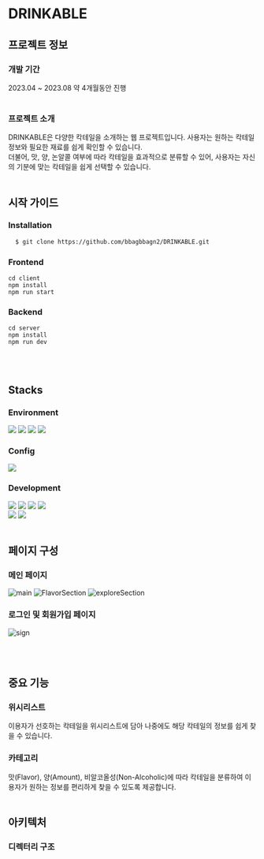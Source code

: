 # DRINKABLE

## 프로젝트 정보

### 개발 기간
<p>
  2023.04 ~ 2023.08 약 4개월동안 진행<br/><br/>
</p>

### 프로젝트 소개
<p>
  DRINKABLE은 다양한 칵테일을 소개하는 웹 프로젝트입니다. 사용자는 원하는 칵테일 정보와 필요한 재료를 쉽게 확인할 수 있습니다.<br/>
  더불어, 맛, 양, 논알콜 여부에 따라 칵테일을 효과적으로 분류할 수 있어, 사용자는 자신의 기분에 맞는 칵테일을 쉽게 선택할 수 있습니다.<br/><br/>
</p>

## 시작 가이드

### Installation
``` bash
  $ git clone https://github.com/bbagbbagn2/DRINKABLE.git
```

### Frontend
```
cd client
npm install
npm run start
```

### Backend
```
cd server
npm install
npm run dev
```
<br/><br/>

## Stacks

### Environment
<p>
  <img src="https://img.shields.io/badge/VSCode-007ACC?style=flat-square&logo=visualstudiocode&logoColor=white"/>
  <img src="https://img.shields.io/badge/MySQL-00758F?style=flat-square&logo=MySQL&logoColor=white"/>
  <img src="https://img.shields.io/badge/Git-F05032?style=flat-square&logo=Git&logoColor=white"/>
  <img src="https://img.shields.io/badge/GitHub-000000?style=flat-square&logo=GitHub&logoColor=white"/>
</p>

### Config
<p>
  <img src="https://img.shields.io/badge/npm-CB3837?style=flat-square&logo=npm&logoColor=white"/>
</p>

### Development
<p>
  <img src="https://img.shields.io/badge/JavaScript-F7DF1E?style=flat-square&logo=JavaScript&logoColor=black"/>
  <img src="https://img.shields.io/badge/TypeScript-1976D2?style=flat-square&logo=TypeScript&logoColor=white"/>
  <img src="https://img.shields.io/badge/React-61DAFB?style=flat-square&logo=React&logoColor=black"/>
  <img src="https://img.shields.io/badge/styledcomponents-DB7093?style=flat-square&logo=styledcomponents&logoColor=white"/><br/>
  <img src="https://img.shields.io/badge/Node.js-3C873A?style=flat-square&logo=Node.js&logoColor=white"/>
  <img src="https://img.shields.io/badge/Express-000000?style=flat-square&logo=Express&logoColor=white"/><br/><br/>
</p>

## 페이지 구성

### 메인 페이지
![main](https://github.com/bbagbbagn2/DRINKABLE/assets/89950902/bd4bcb0e-2c47-43e6-8c4f-5cd089912f39)
![FlavorSection](https://github.com/bbagbbagn2/DRINKABLE/assets/89950902/a8cdfbd5-b962-472a-8d8b-bbd2ab1afc2a)
![exploreSection](https://github.com/bbagbbagn2/DRINKABLE/assets/89950902/447ae2bd-f9d8-4411-8c99-ddee530cae1e)

### 로그인 및 회원가입 페이지
![sign](https://github.com/bbagbbagn2/DRINKABLE/assets/89950902/0868d0cb-7297-4b32-96de-b1ad7fd86602)

<br/><br/>

## 중요 기능

### 위시리스트
<p>
  이용자가 선호하는 칵테일을 위시리스트에 담아 나중에도 해당 칵테일의 정보를 쉽게 찾을 수 있습니다.
</p>

### 카테고리
<p>
  맛(Flavor), 양(Amount), 비알코올성(Non-Alcoholic)에 따라 칵테일을 분류하여 이용자가 원하는 정보를 편리하게 찾을 수 있도록 제공합니다.<br/><br/>
</p>

## 아키텍처

### 디렉터리 구조

